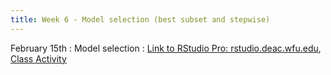 ```yaml
---
title: Week 6 - Model selection (best subset and stepwise)
---
```


February 15th 
: Model selection
  : [Link to RStudio Pro: rstudio.deac.wfu.edu](https://rstudio.deac.wfu.edu/), [Class Activity](https://sta175.github.io/class_activities/ca_6.html)